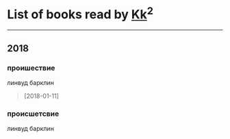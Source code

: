 # List of books read by [Kk](http://vk.com/id97112009)<sup>2</sup>
---

## 2018

### проишествие
линвуд барклин
> [2018-01-11] 


### происшетсвие
линвуд барклин




